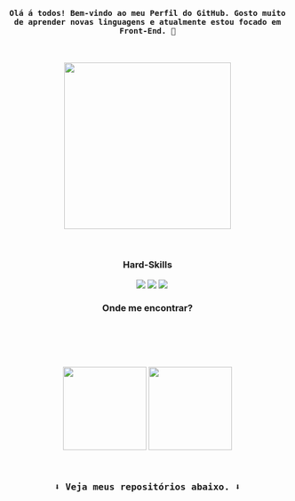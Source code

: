 <h4 align="center"><samp>Olá á todos! Bem-vindo ao meu Perfil do GitHub. Gosto muito de aprender novas linguagens e atualmente estou focado em Front-End. 💙 </samp></h4>

<br>

<p align="center"><img height="300px"src="https://c.tenor.com/UvRP_jsaucMAAAAC/bart-simpson-simpson.gif"></p>
 
<br>

<h3 align="center">Hard-Skills</h3>
<p align="center">
<img src="https://img.shields.io/badge/Python-16493f?style=for-the-badge&logo=python&logoColor=white" alt=""> <img src="https://img.shields.io/badge/HTML-16493f?style=for-the-badge&logo=html5&logoColor=white" alt=""> <img src="https://img.shields.io/badge/CSS-16493f?&style=for-the-badge&logo=css3&logoColor=white" alt=""> <img 
src="https://img.shields.io/badge/JavaScript-16493f?style=for-the-badge&logo=javascript&logoColor=white" alt=""> <img src="https://img.shields.io/badge/React-16493f?style=for-the-badge&logo=react&logoColor=white"> <img src="https://img.shields.io/badge/Bootstrap-16493f?style=for-the-badge&logo=bootstrap&logoColor=white"> <img src="https://img.shields.io/badge/Java-16493f?style=for-the-badge&logo=java&logoColor=white">
</p>


<h3 align="center">Onde me encontrar?</h3>
<p align="center">
<a href="mailto:natanpedrodasilva@gmail.com" target="_blank"><img src="https://img.shields.io/badge/Gmail-16493f?style=for-the-badge&logo=gmail&logoColor=white" alt=""></a>
<a href="https://www.instagram.com/p3drosep/" target="_blank"><img src="https://img.shields.io/badge/Instagram-16493f?style=for-the-badge&logo=instagram&logoColor=white" alt=""></a> <a href="https://www.linkedin.com/in/nat%C3%A3-pedro-da-silva-735443218/" target="_blank"><img src="https://img.shields.io/badge/LinkedIn-16493f?style=for-the-badge&logo=linkedin&logoColor=white" alt=""></a>
</p>

<br> <br>

<p align="center">
<img height="150em" src="https://github-readme-stats.vercel.app/api/top-langs/?username=DevPedro10&layout=compact&langs_count=7&theme=gotham"/>
<img height="150em" src="https://github-readme-streak-stats.herokuapp.com/?user=DevPedro10&theme=gotham"/>
</p>

<br>

<h3 align="center"><samp>⬇️ Veja meus repositórios abaixo. ⬇️<samp></h3>
 
